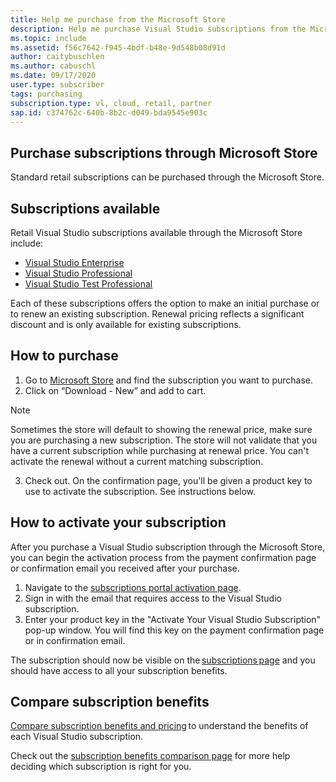 ```yaml
---
title: Help me purchase from the Microsoft Store
description: Help me purchase Visual Studio subscriptions from the Microsoft Store
ms.topic: include
ms.assetid: f56c7642-f945-4bdf-b48e-9d548b08d91d
author: caitybuschlen
ms.author: cabuschl
ms.date: 09/17/2020
user.type: subscriber
tags: purchasing
subscription.type: vl, cloud, retail, partner
sap.id: c374762c-640b-8b2c-d049-bda9545e903c
---
```


## Purchase subscriptions through Microsoft Store 

Standard retail subscriptions can be purchased through the Microsoft Store.  

## Subscriptions available 

Retail Visual Studio subscriptions available through the Microsoft Store include: 

* [Visual Studio Enterprise](https://www.microsoft.com/p/visual-studio-enterprise-subscription/dg7gmgf0dst4?activetab=pivot%3aoverviewtab)
* [Visual Studio Professional](https://www.microsoft.com/p/visual-studio-professional-subscription/dg7gmgf0dst3?activetab=pivot%3aoverviewtab) 
* [Visual Studio Test Professional](https://www.microsoft.com/p/visual-studio-test-professional-subscription/dg7gmgf0dst6?activetab=pivot%3aoverviewtab)

Each of these subscriptions offers the option to make an initial purchase or to renew an existing subscription. Renewal pricing reflects a significant discount and is only available for existing subscriptions.  

## How to purchase 

1. Go to [Microsoft Store](https://www.microsoft.com/store) and find the subscription you want to purchase.
2. Click on “Download - New” and add to cart. 

> [!NOTE] 
> 
> Sometimes the store will default to showing the renewal price, make sure you are purchasing a new subscription. The store will not validate that you have a current subscription while purchasing at renewal price. You can't activate the renewal without a current matching subscription.

3. Check out. On the confirmation page, you'll be given a product key to use to activate the subscription. See instructions below. 

## How to activate your subscription 

After you purchase a Visual Studio subscription through the Microsoft Store, you can begin the activation process from the payment confirmation page or confirmation email you received after your purchase. 

1. Navigate to the [subscriptions portal activation page](https://my.visualstudio.com/subscriptions/activate).
1. Sign in with the email that requires access to the Visual Studio subscription. 
1. Enter your product key in the "Activate Your Visual Studio Subscription" pop-up window. You will find this key on the payment confirmation page or in confirmation email. 

The subscription should now be visible on the [subscriptions page](https://my.visualstudio.com/subscriptions) and you should have access to all your subscription benefits. 

## Compare subscription benefits

[Compare subscription benefits and pricing](https://visualstudio.microsoft.com/vs/pricing/) to understand the benefits of each Visual Studio subscription. 

Check out the [subscription benefits comparison page](https://visualstudio.microsoft.com/vs/benefits/) for more help deciding which subscription is right for you.